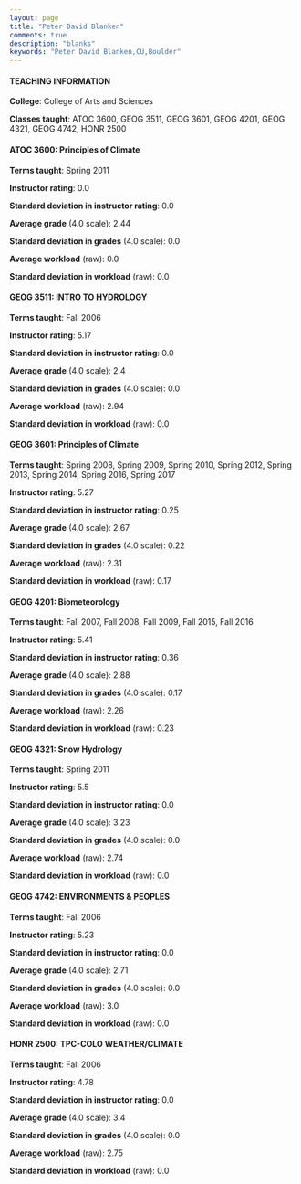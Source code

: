 ```yaml
---
layout: page
title: "Peter David Blanken" 
comments: true
description: "blanks"
keywords: "Peter David Blanken,CU,Boulder"
---
```

<head>
<script src="https://ajax.googleapis.com/ajax/libs/jquery/2.1.3/jquery.min.js"></script>
<script src="https://dl.dropboxusercontent.com/s/pc42nxpaw1ea4o9/highcharts.js?dl=0"></script>
<!-- <script src="../assets/js/highcharts.js"></script> -->
<style type="text/css">@font-face {
	font-family: "Bebas Neue";
	src: url(https://www.filehosting.org/file/details/544349/BebasNeue Regular.otf) format("opentype");
	}
	h1.Bebas { 
		font-family: "Bebas Neue", Verdana, Tahoma;
	}
</style>
</head>
	   
#### TEACHING INFORMATION

**College**: College of Arts and Sciences

**Classes taught**: ATOC 3600, GEOG 3511, GEOG 3601, GEOG 4201, GEOG 4321, GEOG 4742, HONR 2500

#### ATOC 3600: Principles of Climate

**Terms taught**: Spring 2011

**Instructor rating**: 0.0

**Standard deviation in instructor rating**: 0.0

**Average grade** (4.0 scale): 2.44

**Standard deviation in grades** (4.0 scale): 0.0

**Average workload** (raw): 0.0

**Standard deviation in workload** (raw): 0.0

#### GEOG 3511: INTRO TO HYDROLOGY

**Terms taught**: Fall 2006

**Instructor rating**: 5.17

**Standard deviation in instructor rating**: 0.0

**Average grade** (4.0 scale): 2.4

**Standard deviation in grades** (4.0 scale): 0.0

**Average workload** (raw): 2.94

**Standard deviation in workload** (raw): 0.0

#### GEOG 3601: Principles of Climate

**Terms taught**: Spring 2008, Spring 2009, Spring 2010, Spring 2012, Spring 2013, Spring 2014, Spring 2016, Spring 2017

**Instructor rating**: 5.27

**Standard deviation in instructor rating**: 0.25

**Average grade** (4.0 scale): 2.67

**Standard deviation in grades** (4.0 scale): 0.22

**Average workload** (raw): 2.31

**Standard deviation in workload** (raw): 0.17

#### GEOG 4201: Biometeorology

**Terms taught**: Fall 2007, Fall 2008, Fall 2009, Fall 2015, Fall 2016

**Instructor rating**: 5.41

**Standard deviation in instructor rating**: 0.36

**Average grade** (4.0 scale): 2.88

**Standard deviation in grades** (4.0 scale): 0.17

**Average workload** (raw): 2.26

**Standard deviation in workload** (raw): 0.23

#### GEOG 4321: Snow Hydrology

**Terms taught**: Spring 2011

**Instructor rating**: 5.5

**Standard deviation in instructor rating**: 0.0

**Average grade** (4.0 scale): 3.23

**Standard deviation in grades** (4.0 scale): 0.0

**Average workload** (raw): 2.74

**Standard deviation in workload** (raw): 0.0

#### GEOG 4742: ENVIRONMENTS & PEOPLES

**Terms taught**: Fall 2006

**Instructor rating**: 5.23

**Standard deviation in instructor rating**: 0.0

**Average grade** (4.0 scale): 2.71

**Standard deviation in grades** (4.0 scale): 0.0

**Average workload** (raw): 3.0

**Standard deviation in workload** (raw): 0.0

#### HONR 2500: TPC-COLO WEATHER/CLIMATE

**Terms taught**: Fall 2006

**Instructor rating**: 4.78

**Standard deviation in instructor rating**: 0.0

**Average grade** (4.0 scale): 3.4

**Standard deviation in grades** (4.0 scale): 0.0

**Average workload** (raw): 2.75

**Standard deviation in workload** (raw): 0.0

